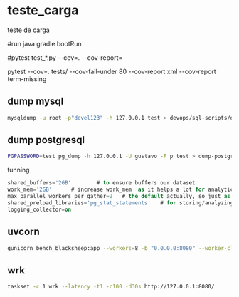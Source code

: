 # teste_carga
teste de carga



#run java
gradle bootRun

#pytest test_*.py --cov=. --cov-report=

pytest --cov=. tests/ --cov-fail-under 80 --cov-report xml --cov-report term-missing

## dump mysql

```bash
mysqldump -u root -p"devel123" -h 127.0.0.1 test > devops/sql-scripts/dump-mysql.sql
```

## dump postgresql

```bash
PGPASSWORD=test pg_dump -h 127.0.0.1 -U gustavo -F p test > dump-postgres.sql
```

tunning

```sql
shared_buffers='2GB'        # to ensure buffers our dataset
work_mem='2GB'      # increase work_mem  as it helps a lot for analytical stuff
max_parallel_workers_per_gather=2   # the default actually, so just as a reminder
shared_preload_libraries='pg_stat_statements'   # for storing/analyzing test results
logging_collector=on
```

## uvcorn

```bash
gunicorn bench_blacksheep:app --workers=8 -b "0.0.0.0:8080" --worker-class=uvicorn.workers.UvicornWorker --log-level error
```

## wrk

```bash
taskset -c 1 wrk --latency -t1 -c100 -d30s http://127.0.0.1:8080/
```
